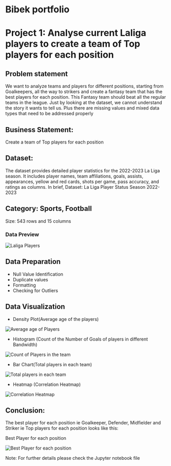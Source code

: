# Bibek portfolio

# Project 1: Analyse current Laliga players to create a team of Top players for each position 

## Problem statement
We want to analyze teams and players for different positions, starting from Goalkeepers, all
the way to strikers and create a fantasy team that has the best players for each position.
This Fantasy team should beat all the regular teams in the league.
Just by looking at the dataset, we cannot understand the story it wants to tell us. Plus there
are missing values and mixed data types that need to be addressed properly

## Business Statement:
Create a team of Top players for each position

## Dataset:
The dataset provides detailed player statistics for the 2022-2023 La Liga season.
It includes player names, team affiliations, goals, assists, appearances, yellow and red
cards, shots per game, pass accuracy, and ratings as columns. In brief,
Dataset: La Liga Player Status Season 2022-2023

## Category: Sports, Football
Size: 543 rows and 15 columns

### Data Preview
![Laliga Players](images/Data%20Preview.png)

## Data Preparation
- Null Value Identification
- Duplicate values
- Formatting
- Checking for Outliers

## Data Visualization
- Density Plot(Average age of the players)

![Average age of Players](images/Average%20age%20of%20players.png)

- Histogram (Count of the Number of Goals of players in different Bandwidth)
  
![Count of Players in the team](images/Histogram.png)
  
- Bar Chart(Total players in each team)

![Total players in each team](images/Total%20players%20in%20each%20team.png)

- Heatmap (Correlation Heatmap)

![Correlation Heatmap](images/Hitmap.png)

## Conclusion:
The best player for each position ie Goalkeeper, Defender, Midfielder and Striker ie
Top players for each position looks like this:

Best Player for each position

![Best Player for each position](images/Best%20Player%20for%20each%20position.png)


Note: For further details please check the Jupyter notebook file

